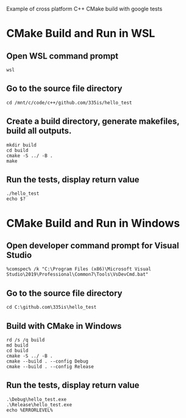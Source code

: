 Example of cross platform C++ CMake build with google tests

# CMake Build and Run in WSL

## Open WSL command prompt
```
wsl
```

## Go to the source file directory
```
cd /mnt/c/code/c++/github.com/335is/hello_test
```

## Create a build directory, generate makefiles, build all outputs.
```rm -r build
mkdir build
cd build
cmake -S ../ -B .
make
```

## Run the tests, display return value
```
./hello_test
echo $?
```

# CMake Build and Run in Windows

## Open developer command prompt for Visual Studio
```
%comspec% /k "C:\Program Files (x86)\Microsoft Visual Studio\2019\Professional\Common7\Tools\VsDevCmd.bat"
```

## Go to the source file directory
```
cd C:\github.com\335is\hello_test
```

## Build with CMake in Windows
```
rd /s /q build
md build
cd build
cmake -S ../ -B .
cmake --build . --config Debug
cmake --build . --config Release
```

## Run the tests, display return value
```
.\Debug\hello_test.exe
.\Release\hello_test.exe
echo %ERRORLEVEL%
```
